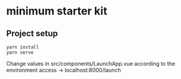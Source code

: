 # minimum starter kit

## Project setup
```
yarn install
yarn serve
```

Change values in src/components/LaunchApp.vue according to the environment
access -> localhost:8000/launch
